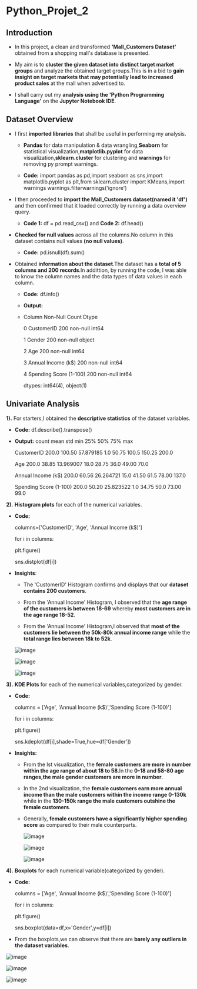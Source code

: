 # Python_Projet_2
## Introduction

- In this project, a clean and transformed **'Mall_Customers Dataset'** obtained from a  shopping mall's database is presented.

- My aim is to **cluster the given dataset into distinct target market groups** and analyze the obtained target groups.This is in a bid to **gain insight on target markets that may potentially lead to increased product sales** at the mall when advertised to.

- I shall carry out my **analysis  using the 'Python Programming Language'** on the **Jupyter Notebook IDE**.

## Dataset Overview

- I first **imported libraries** that shall be useful in performing my analysis.

  - **Pandas** for data manipulation & data wrangling,**Seaborn** for statistical visualization,**matplotlib.pyplot** for data visualization,**sklearn.cluster** for clustering and **warnings** for removing py prompt warnings.

  - **Code:** import pandas as pd,import seaborn as sns,import matplotlib.pyplot as plt,from sklearn.cluster import KMeans,import warnings warnings.filterwarnings('ignore')

- I then proceeded to **import the Mall_Customers dataset(named it 'df')** and then confirmed that it loaded correctly by running a data overview query.

     - **Code 1:** df = pd.read_csv() and **Code 2:** df.head()
 
 - **Checked for null values** across all the columns.No column in this dataset contains null values **(no null values)**.

     - **Code:** pd.isnull(df).sum()

- Obtained **information about the dataset**.The dataset has a **total of 5 columns and 200 records**.In addittion, by running the code, I was able to know the column names and the data types of data values in each column.

    - **Code:** df.info()
      
    - **Output:**
      
    - Column                  Non-Null Count  Dtype

       0   CustomerID              200 non-null    int64 
 
       1   Gender                  200 non-null    object
 
       2   Age                     200 non-null    int64 
 
       3   Annual Income (k$)      200 non-null    int64 
 
       4   Spending Score (1-100)  200 non-null    int64 
 
       dtypes: int64(4), object(1)

## Univariate Analysis

**1).** For starters,I obtained the **descriptive statistics** of the dataset variables.

  - **Code:** df.describe().transpose()
 
  - **Output:**
                            count	   mean	    std	       min	    25%	   50%	   75%	    max
    
     CustomerID	            200.0	   100.50	  57.879185	  1.0	   50.75	 100.5	 150.25 	200.0

     Age	                  200.0	   38.85	  13.969007	  18.0	 28.75	 36.0	   49.00	  70.0

     Annual Income (k$)	    200.0	   60.56	  26.264721	 15.0 	 41.50	 61.5  	78.00	    137.0
 
     Spending Score (1-100)	200.0	   50.20	  25.823522	 1.0	   34.75	 50.0  	73.00	    99.0

 **2).** **Histogram plots** for each of the numerical variables.

- **Code:**

  columns=['CustomerID', 'Age', 'Annual Income (k$)']

  for i in columns:
  
  plt.figure()

  sns.distplot(df[i])

- **Insights**:

    - The 'CustomerID' Histogram confirms and displays that our **dataset contains 200 customers**.
    
    - From the 'Annual Income' Histogram, I observed that the **age range of the customers is between 18-69** whereby **most customers are in the age range 18-52**.
  
    - From the 'Annual Income' Histogram,I observed that **most of the customers lie between the 50k-80k annual income range** while the **total range lies between 18k to 52k**.
    
    ![image](https://github.com/MutheuTheAnalyst/Python_Projet_2/assets/92978069/775825bf-2926-4304-8a5d-b6718efdfd75)

    ![image](https://github.com/MutheuTheAnalyst/Python_Projet_2/assets/92978069/b9523c35-bf6a-4968-a350-74d98711bbdb)

    ![image](https://github.com/MutheuTheAnalyst/Python_Projet_2/assets/92978069/91903eec-0a72-4361-ad99-d526593e80ff)

**3).** **KDE Plots** for each of the numerical  variables,categorized by gender.

- **Code:**

    columns = ['Age', 'Annual Income (k$)','Spending Score (1-100)']
    
    for i in columns:
    
    plt.figure()
    
    sns.kdeplot(df[i],shade=True,hue=df['Gender'])

- **Insights:**
 
   - From the Ist visualization, the **female customers are more in number within the age range of about 18 to 58**.In the **0-18 and 58-80 age ranges,the male gender customers are more in number**.
 
   - In the 2nd visualization, the **female customers earn more annual income than the male customers within the income range 0-130k** while in the **130-150k range the male customers outshine the female customers**.
 
   - Generally, **female customers have a significantly higher spending score** as compared to their male counterparts.
   
     ![image](https://github.com/MutheuTheAnalyst/Python_Projet_2/assets/92978069/e518fd84-fd3c-4343-a240-4c08de9d8ba5)

     ![image](https://github.com/MutheuTheAnalyst/Python_Projet_2/assets/92978069/f97c0098-890c-4598-8b55-fa0341715a7a)

     ![image](https://github.com/MutheuTheAnalyst/Python_Projet_2/assets/92978069/6b7b64bd-fefb-4d8c-b0e9-e78389fa02e7)


**4).**  **Boxplots** for each numerical variable(categorized by gender).
 
- **Code:** 

    columns = ['Age', 'Annual Income (k$)','Spending Score (1-100)']

    for i in columns:

    plt.figure()
    
    sns.boxplot(data=df,x='Gender',y=df[i])

- From the boxplots,we can observe that there are **barely any outliers in the dataset variables**.

![image](https://github.com/MutheuTheAnalyst/Python_Projet_2/assets/92978069/d6e11967-eb3a-4e45-80b1-8e00792547b1)

![image](https://github.com/MutheuTheAnalyst/Python_Projet_2/assets/92978069/59d5ba86-f483-4100-98b5-81be92a8ea42)

![image](https://github.com/MutheuTheAnalyst/Python_Projet_2/assets/92978069/47f9a750-4ae9-4df0-8d40-108279982be7)




          


 
   
 

      



    
  



              


  

